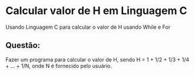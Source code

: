 # Calcular valor de H em Linguagem C

Usando Linguagem C para calcular o valor de H usando While e For


## Questão:

Fazer um programa para calcular o valor de H, sendo H = 1 + 1/2 + 1/3 + 1/4 + ... + 1/N, onde N é fornecido pelo usuário.
